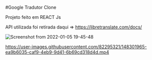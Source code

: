 #Google Tradutor Clone 

Projeto feito em REACT Js 

API utilizada foi retirada daqui => https://libretranslate.com/docs/

![Screenshot from 2022-01-05 19-45-48](https://user-images.githubusercontent.com/82295321/148301941-e2a44712-8e74-4c77-961b-a08f20f0c7b3.png)





https://user-images.githubusercontent.com/82295321/148301965-ea9b6035-caf9-4eb9-9d41-6b69cd318d4d.mp4






